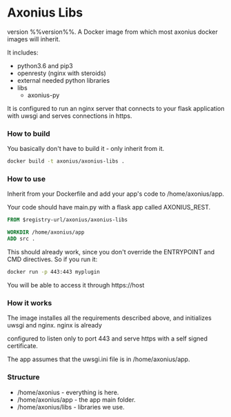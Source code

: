 # Axonius Libs

version %%version%%.
A Docker image from which most axonius docker images will inherit.

It includes:

* python3.6 and pip3
* openresty (nginx with steroids)
* external needed python libraries
* libs
    * axonius-py

It is configured to run an nginx server that connects to your flask application with uwsgi and serves connections
in https.

### How to build

You basically don't have to build it - only inherit from it.

```bash
docker build -t axonius/axonius-libs .
```

### How to use

Inherit from your Dockerfile and add your app's code to /home/axonius/app.

Your code should have main.py with a flask app called AXONIUS_REST.

```Dockerfile
FROM $registry-url/axonius/axonius-libs

WORKDIR /home/axonius/app
ADD src .
```

This should already work, since you don't override the ENTRYPOINT and CMD directives. So if you run it:

```bash
docker run -p 443:443 myplugin
```

You will be able to access it through https://host


### How it works

The image installes all the requirements described above, and initializes uwsgi and nginx. nginx is already

configured to listen only to port 443 and serve https with a self signed certificate.

The app assumes that the uwsgi.ini file is in /home/axonius/app.

### Structure
* /home/axonius - everything is here.
* /home/axonius/app - the app main folder.
* /home/axonius/libs - libraries we use.